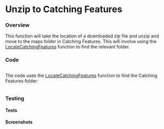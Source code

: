 # Unzip to Catching Features

### Overview
This function will take the location of a downloaded zip file and unzip and move to the maps folder in Catching Features.
This will involve using the [LocateCatchingFeatures](https://github.com/joesunley/NEA-Project/blob/master/Functions/LocateCatchingFeatures.md) function to find the relevant folder.

### Code



```csharp

```

The code uses the [LocateCatchingFeatures](https://github.com/joesunley/NEA-Project/blob/master/Functions/LocateCatchingFeatures.md) function to find the Catching Features folder:

```csharp

```
### Testing

#### Tests

#### Screenshots
